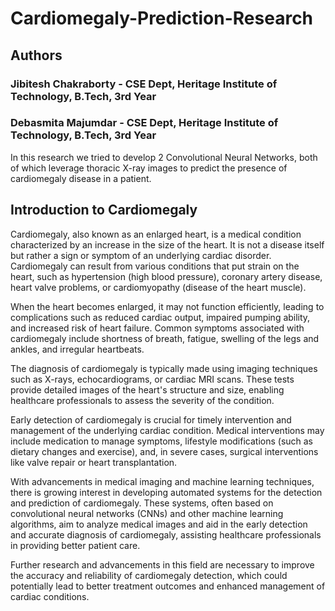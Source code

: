 # Cardiomegaly-Prediction-Research

## Authors

### Jibitesh Chakraborty - CSE Dept, Heritage Institute of Technology, B.Tech, 3rd Year
### Debasmita Majumdar - CSE Dept, Heritage Institute of Technology, B.Tech, 3rd Year

In this research we tried to develop 2 Convolutional Neural Networks, both of which leverage thoracic X-ray images to predict the presence of cardiomegaly disease in a patient. 

## Introduction to Cardiomegaly 
Cardiomegaly, also known as an enlarged heart, is a medical condition characterized by an increase in the size of the heart. It is not a disease itself but rather a sign or symptom of an underlying cardiac disorder. Cardiomegaly can result from various conditions that put strain on the heart, such as hypertension (high blood pressure), coronary artery disease, heart valve problems, or cardiomyopathy (disease of the heart muscle).

When the heart becomes enlarged, it may not function efficiently, leading to complications such as reduced cardiac output, impaired pumping ability, and increased risk of heart failure. Common symptoms associated with cardiomegaly include shortness of breath, fatigue, swelling of the legs and ankles, and irregular heartbeats.

The diagnosis of cardiomegaly is typically made using imaging techniques such as X-rays, echocardiograms, or cardiac MRI scans. These tests provide detailed images of the heart's structure and size, enabling healthcare professionals to assess the severity of the condition.

Early detection of cardiomegaly is crucial for timely intervention and management of the underlying cardiac condition. Medical interventions may include medication to manage symptoms, lifestyle modifications (such as dietary changes and exercise), and, in severe cases, surgical interventions like valve repair or heart transplantation.

With advancements in medical imaging and machine learning techniques, there is growing interest in developing automated systems for the detection and prediction of cardiomegaly. These systems, often based on convolutional neural networks (CNNs) and other machine learning algorithms, aim to analyze medical images and aid in the early detection and accurate diagnosis of cardiomegaly, assisting healthcare professionals in providing better patient care.

Further research and advancements in this field are necessary to improve the accuracy and reliability of cardiomegaly detection, which could potentially lead to better treatment outcomes and enhanced management of cardiac conditions.
